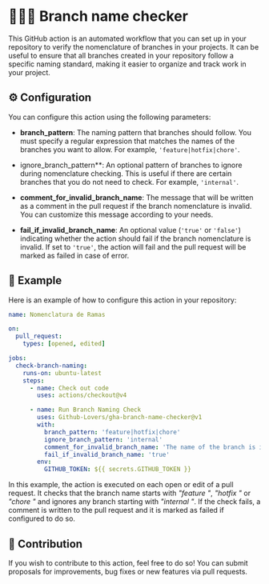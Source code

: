 # 🌿🕵️‍♂️ Branch name checker

This GitHub action is an automated workflow that you can set up in your repository to verify the nomenclature of branches in your projects. It can be useful to ensure that all branches created in your repository follow a specific naming standard, making it easier to organize and track work in your project.

## ⚙️ Configuration

You can configure this action using the following parameters:

- **branch_pattern**: The naming pattern that branches should follow. You must specify a regular expression that matches the names of the branches you want to allow. For example, `'feature|hotfix|chore'`.
  
- ignore_branch_pattern**: An optional pattern of branches to ignore during nomenclature checking. This is useful if there are certain branches that you do not need to check. For example, `'internal'`.
  
- **comment_for_invalid_branch_name**: The message that will be written as a comment in the pull request if the branch nomenclature is invalid. You can customize this message according to your needs.
  
- **fail_if_invalid_branch_name**: An optional value (`'true'` or `'false'`) indicating whether the action should fail if the branch nomenclature is invalid. If set to `'true'`, the action will fail and the pull request will be marked as failed in case of error.

## 📝 Example

Here is an example of how to configure this action in your repository:

```yaml
name: Nomenclatura de Ramas

on:
  pull_request:
    types: [opened, edited]

jobs:
  check-branch-naming:
    runs-on: ubuntu-latest
    steps:
      - name: Check out code
        uses: actions/checkout@v4

      - name: Run Branch Naming Check
        uses: Github-Lovers/gha-branch-name-checker@v1
        with:
          branch_pattern: 'feature|hotfix|chore'
          ignore_branch_pattern: 'internal'
          comment_for_invalid_branch_name: 'The name of the branch is invalid'
          fail_if_invalid_branch_name: 'true'
        env:
          GITHUB_TOKEN: ${{ secrets.GITHUB_TOKEN }}
```

In this example, the action is executed on each open or edit of a pull request. It checks that the branch name starts with *"feature "*, *"hotfix "* or *"chore "* and ignores any branch starting with *"internal "*. If the check fails, a comment is written to the pull request and it is marked as failed if configured to do so.

## 👥 Contribution

If you wish to contribute to this action, feel free to do so! You can submit proposals for improvements, bug fixes or new features via pull requests.